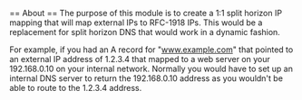 == About ==
The purpose of this module is to create a 1:1 split horizon IP mapping
that will map external IPs to RFC-1918 IPs.  This would be a replacement
for split horizon DNS that would work in a dynamic fashion.

For example, if you had an A record for "www.example.com" that pointed to
an external IP address of 1.2.3.4 that mapped to a web server on your 
192.168.0.10 on your internal network.  Normally you would have to set 
up an internal DNS server to return the 192.168.0.10 address as you wouldn't
be able to route to the 1.2.3.4 address.
